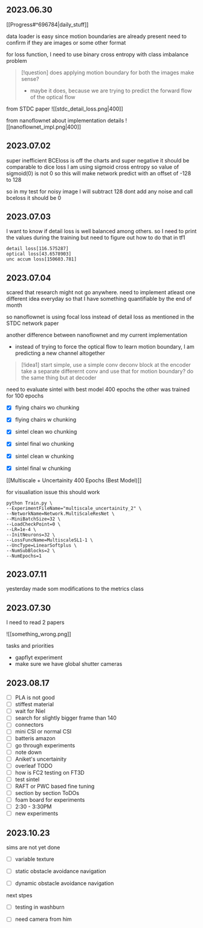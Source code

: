 ## 2023.06.30
[[Progress#^696784|daily_stuff]]

data loader is easy since motion boundaries are already present 
need to confirm if they are images or some other format 

for loss function, I need to use binary cross entropy with class imbalance problem 

>[!question] does applying motion boundary for both the images make sense? 
>- maybe it does, because we are trying to predict the forward flow of the optical flow 


from STDC paper 
![[stdc_detail_loss.png|400]]


from nanoflownet about implementation details 
![[nanoflownet_impl.png|400]]


## 2023.07.02

super inefficient 
BCEloss is off the charts and super negative 
it should be comparable to dice loss 
I am using sigmoid cross entropy
so value of sigmoid(0) is not 0 
so this will make network predict with an offset of -128 to 128

so in my test
for noisy image I will subtract 128 
dont add any noise 
and call bceloss 
it should be 0 

## 2023.07.03

I want to know if detail loss is well balanced among others. 
so I need to print the values during the training
but need to figure out how to do that in tf1
```
detail loss[116.575287]
optical loss[43.6578903]
unc accum loss[150603.781]
```

## 2023.07.04

scared that research might not go anywhere. 
need to implement atleast one different idea everyday so that I have something quantifiable by the end of month

so nanoflownet is using focal loss instead of detail loss as mentioned in the STDC network paper 

another difference between nanoflownet and my current implementation
- instead of trying to force the optical flow to learn motion boundary, I am predicting a new channel altogether

>[!idea1]
>start simple, 
>use a simple conv deconv block 
>at the encoder take a separate differernt conv and use that for motion boundary? 
>do the same thing but at decoder 
>


need to evaluate sintel with best model 400 epochs 
the other was trained for 100 epochs


- [x] flying chairs wo chunking
- [x] flying chairs w chunking
- [x] sintel clean wo chunking
- [x] sintel final wo chunking
- [x] sintel clean w chunking
- [x] sintel final w chunking


[[Multiscale + Uncertainity 400 Epochs (Best Model)]]



for visualiation issue 
this should work 
```
python Train.py \
--ExperimentFileName="multiscale_uncertainity_2" \
--NetworkName=Network.MultiScaleResNet \
--MiniBatchSize=32 \
--LoadCheckPoint=0 \
--LR=1e-4 \
--InitNeurons=32 \
--LossFuncName=MultiscaleSL1-1 \
--UncType=LinearSoftplus \
--NumSubBlocks=2 \
--NumEpochs=1
```

## 2023.07.11
yesterday made som modifications to the metrics class 


## 2023.07.30
I need to read 2 papers


![[something_wrong.png]]


tasks and priorities 
- gapflyt experiment
- make sure we have global shutter cameras 


## 2023.08.17

- [ ] PLA is not good
- [ ] stiffest material
- [ ] wait for Niel 
- [ ] search for slightly bigger frame than 140
- [ ] connectors
- [ ] mini CSI or normal CSI
- [ ] batteris amazon
- [ ] go through experiments
- [ ] note down
- [ ] Aniket's uncertainity
- [ ] overleaf TODO
- [ ] how is FC2 testing on FT3D
- [ ] test sintel 
- [ ] RAFT or PWC based fine tuning
- [ ] section by section ToDOs
- [ ] foam board for experiments
- [ ] 2:30 - 3:30PM
- [ ] new experiments

## 2023.10.23

sims are not yet done 
- [ ] variable texture
- [ ] static obstacle avoidance navigation
- [ ] dynamic obstacle avoidance navigation


next stpes
- [ ] testing in washburn
- [ ] need camera from him

